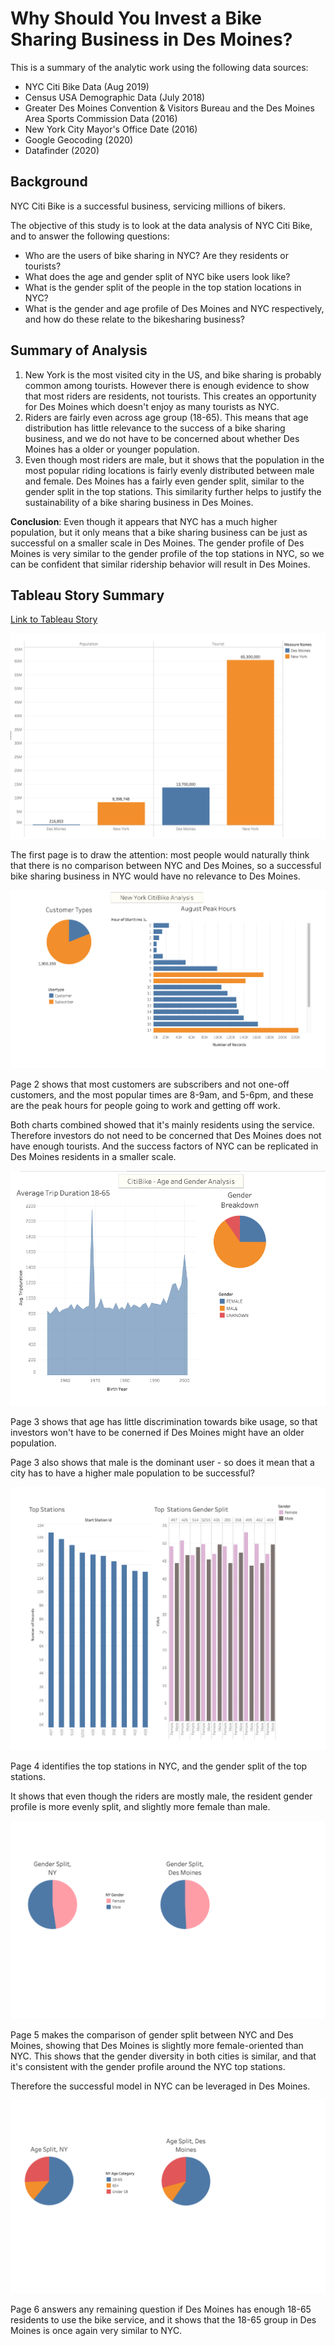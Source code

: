 # Why Should You Invest a Bike Sharing Business in Des Moines? 

This is a summary of the analytic work using the following data sources:
- NYC Citi Bike Data (Aug 2019) 
- Census USA Demographic Data (July 2018)
- Greater Des Moines Convention & Visitors Bureau and the Des Moines Area Sports Commission Data (2016) 
- New York City Mayor's Office Date (2016)
- Google Geocoding (2020)
- Datafinder (2020)

## Background 
NYC Citi Bike is a successful business, servicing millions of bikers.  

The objective of this study is to look at the data analysis of NYC Citi Bike, and to answer the following questions: 
- Who are the users of bike sharing in NYC?  Are they residents or tourists? 
- What does the age and gender split of NYC bike users look like? 
- What is the gender split of the people in the top station locations in NYC? 
- What is the gender and age profile of Des Moines and NYC respectively, and how do these relate to the bikesharing business? 

## Summary of Analysis

1) New York is the most visited city in the US, and bike sharing is probably common among tourists.  However there is enough evidence to show that most riders are residents, not tourists.  This creates an opportunity for Des Moines which doesn't enjoy as many tourists as NYC. 
2) Riders are fairly even across age group (18-65).  This means that age distribution has little relevance to the success of a bike sharing business, and we do not have to be concerned about whether Des Moines has a older or younger population. 
3) Even though most riders are male, but it shows that the population in the most popular riding locations is fairly evenly distributed between male and female.  Des Moines has a fairly even gender split, similar to the gender split in the top stations.  This similarity further helps to justify the sustainability of a bike sharing business in Des Moines. 

**Conclusion**: 
Even though it appears that NYC has a much higher population, but it only means that a bike sharing business can be just as successful on a smaller scale in Des Moines. The gender profile of Des Moines is very similar to the gender profile of the top stations in NYC, so we can be confident that similar ridership behavior will result in Des Moines. 

## Tableau Story Summary 

[Link to Tableau Story](https://public.tableau.com/profile/peggy.khiev#!/vizhome/Bikesharing_challenge/BikeSharinginDesMoines?publish=yes "Tableau Story")

<img alt = "Tableau story page 1" src = "https://github.com/pegkhiev/bikesharing/blob/master/Images/Story_1.png">

The first page is to draw the attention: most people would naturally think that there is no comparison between NYC and Des Moines, so a successful bike sharing business in NYC would have no relevance to Des Moines. 

<img alt = "Tableau story page 2" src = "https://github.com/pegkhiev/bikesharing/blob/master/Images/Story_2.png">

Page 2 shows that most customers are subscribers and not one-off customers, and the most popular times are 8-9am, and 5-6pm, and these are the peak hours for people going to work and getting off work.  

Both charts combined showed that it's mainly residents using the service.  Therefore investors do not need to be concerned that Des Moines does not have enough tourists. And the success factors of NYC can be replicated in Des Moines residents in a smaller scale.

<img alt = "Tableau story page 3" src = "https://github.com/pegkhiev/bikesharing/blob/master/Images/Story_3.png">

Page 3 shows that age has little discrimination towards bike usage, so that investors won't have to be conerned if Des Moines might have an older population. 

Page 3 also shows that male is the dominant user - so does it mean that a city has to have a higher male population to be successful? 

<img alt = "Tableau story page 4" src = "https://github.com/pegkhiev/bikesharing/blob/master/Images/Story_4.png">

Page 4 identifies the top stations in NYC, and the gender split of the top stations. 

It shows that even though the riders are mostly male, the resident gender profile is more evenly split, and slightly more female than male. 

<img alt = "Tableau story page 5" src = "https://github.com/pegkhiev/bikesharing/blob/master/Images/Story_5.png">

Page 5 makes the comparison of gender split between NYC and Des Moines, showing that Des Moines is slightly more female-oriented than NYC.  This shows that the gender diversity in both cities is similar, and that it's consistent with the gender profile around the NYC top stations.  

Therefore the successful model in NYC can be leveraged in Des Moines.

<img alt = "Tableau story page 6" src = "https://github.com/pegkhiev/bikesharing/blob/master/Images/Story_6.png">

Page 6 answers any remaining question if Des Moines has enough 18-65 residents to use the bike service, and it shows that the 18-65 group in Des Moines is once again very similar to NYC.  

